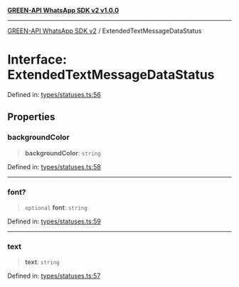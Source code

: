 [**GREEN-API WhatsApp SDK v2 v1.0.0**](../README.md)

***

[GREEN-API WhatsApp SDK v2](../globals.md) / ExtendedTextMessageDataStatus

# Interface: ExtendedTextMessageDataStatus

Defined in: [types/statuses.ts:56](https://github.com/green-api/whatsapp-api-client-js-v2/blob/6c31521abaa4e85365f3538298181cae99417bce/src/types/statuses.ts#L56)

## Properties

### backgroundColor

> **backgroundColor**: `string`

Defined in: [types/statuses.ts:58](https://github.com/green-api/whatsapp-api-client-js-v2/blob/6c31521abaa4e85365f3538298181cae99417bce/src/types/statuses.ts#L58)

***

### font?

> `optional` **font**: `string`

Defined in: [types/statuses.ts:59](https://github.com/green-api/whatsapp-api-client-js-v2/blob/6c31521abaa4e85365f3538298181cae99417bce/src/types/statuses.ts#L59)

***

### text

> **text**: `string`

Defined in: [types/statuses.ts:57](https://github.com/green-api/whatsapp-api-client-js-v2/blob/6c31521abaa4e85365f3538298181cae99417bce/src/types/statuses.ts#L57)

